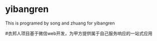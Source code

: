 # yibangren
This is programed by song and zhuang for yibangren

#衣邦人项目基于微信web开发，为甲方提供属于自己服务响应的一站式应用
